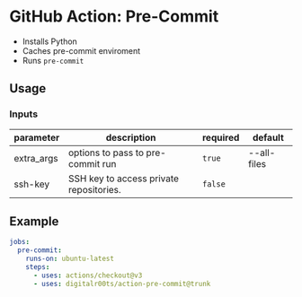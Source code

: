 # GitHub Action: Pre-Commit

- Installs Python
- Caches pre-commit enviroment
- Runs `pre-commit`

## Usage

<!-- action-docs-inputs -->

### Inputs

| parameter  | description                             | required | default     |
| ---------- | --------------------------------------- | -------- | ----------- |
| extra_args | options to pass to pre-commit run       | `true`   | --all-files |
| ssh-key    | SSH key to access private repositories. | `false`  |             |

<!-- action-docs-inputs -->

<!-- action-docs-outputs -->

<!-- action-docs-outputs -->

## Example

```yaml
jobs:
  pre-commit:
    runs-on: ubuntu-latest
    steps:
      - uses: actions/checkout@v3
      - uses: digitalr00ts/action-pre-commit@trunk
```
